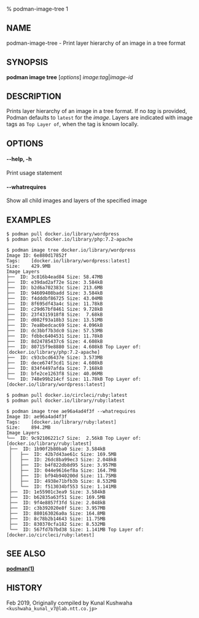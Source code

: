 % podman-image-tree 1

## NAME
podman\-image\-tree - Print layer hierarchy of an image in a tree format

## SYNOPSIS
**podman image tree** [*options*] *image:tag*|*image-id*


## DESCRIPTION
Prints layer hierarchy of an image in a tree format.
If no *tag* is provided, Podman defaults to `latest` for the *image*.
Layers are indicated with image tags as `Top Layer of`, when the tag is known locally.
## OPTIONS

#### **--help**, **-h**

Print usage statement

#### **--whatrequires**

Show all child images and layers of the specified image

## EXAMPLES

```
$ podman pull docker.io/library/wordpress
$ podman pull docker.io/library/php:7.2-apache

$ podman image tree docker.io/library/wordpress
Image ID: 6e880d17852f
Tags:    [docker.io/library/wordpress:latest]
Size:    429.9MB
Image Layers
├──  ID: 3c816b4ead84 Size: 58.47MB
├──  ID: e39dad2af72e Size: 3.584kB
├──  ID: b2d6a702383c Size: 213.6MB
├──  ID: 94609408badd Size: 3.584kB
├──  ID: f4dddbf86725 Size: 43.04MB
├──  ID: 8f695df43a4c Size: 11.78kB
├──  ID: c29d67bf8461 Size: 9.728kB
├──  ID: 23f4315918f8 Size:  7.68kB
├──  ID: d082f93a18b3 Size: 13.51MB
├──  ID: 7ea8bedcac69 Size: 4.096kB
├──  ID: dc3bbf7b3dc0 Size: 57.53MB
├──  ID: fdbbc6404531 Size: 11.78kB
├──  ID: 8d24785437c6 Size: 4.608kB
├──  ID: 80715f9e8880 Size: 4.608kB Top Layer of: [docker.io/library/php:7.2-apache]
├──  ID: c93cbcd6437e Size: 3.573MB
├──  ID: dece674f3cd1 Size: 4.608kB
├──  ID: 834f4497afda Size: 7.168kB
├──  ID: bfe2ce1263f8 Size: 40.06MB
└──  ID: 748e99b214cf Size: 11.78kB Top Layer of: [docker.io/library/wordpress:latest]

$ podman pull docker.io/circleci/ruby:latest
$ podman pull docker.io/library/ruby:latest

$ podman image tree ae96a4ad4f3f --whatrequires
Image ID: ae96a4ad4f3f
Tags:    [docker.io/library/ruby:latest]
Size:    894.2MB
Image Layers
└──  ID: 9c92106221c7 Size:  2.56kB Top Layer of: [docker.io/library/ruby:latest]
 ├──  ID: 1b90f2b80ba0 Size: 3.584kB
 │   ├──  ID: 42b7d43ae61c Size: 169.5MB
 │   ├──  ID: 26dc8ba99ec3 Size: 2.048kB
 │   ├──  ID: b4f822db8d95 Size: 3.957MB
 │   ├──  ID: 044e9616ef8a Size: 164.7MB
 │   ├──  ID: bf94b940200d Size: 11.75MB
 │   ├──  ID: 4938e71bfb3b Size: 8.532MB
 │   └──  ID: f513034bf553 Size: 1.141MB
 ├──  ID: 1e55901c3ea9 Size: 3.584kB
 ├──  ID: b62835a63f51 Size: 169.5MB
 ├──  ID: 9f4e8857f3fd Size: 2.048kB
 ├──  ID: c3b392020e8f Size: 3.957MB
 ├──  ID: 880163026a0a Size: 164.8MB
 ├──  ID: 8c78b2b14643 Size: 11.75MB
 ├──  ID: 830370cfa182 Size: 8.532MB
 └──  ID: 567fd7b7bd38 Size: 1.141MB Top Layer of: [docker.io/circleci/ruby:latest]

```


## SEE ALSO
**[podman(1)](podman.1.md)**

## HISTORY
Feb 2019, Originally compiled by Kunal Kushwaha `<kushwaha_kunal_v7@lab.ntt.co.jp>`
